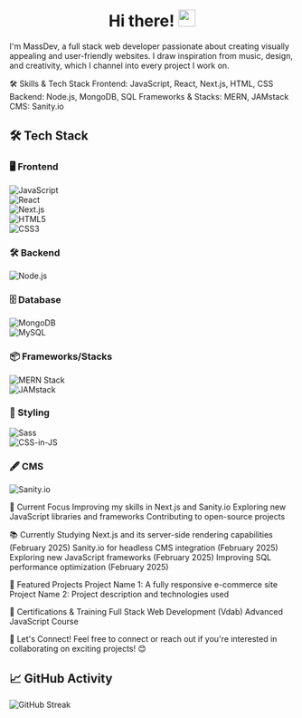 <h1 align="center">Hi there! <img src="https://media.giphy.com/media/hvRJCLFzcasrR4ia7z/giphy.gif" width="30px"></h1>
I'm MassDev, a full stack web developer passionate about creating visually appealing and user-friendly websites. I draw inspiration from music, design, and creativity, which I channel into every project I work on.

🛠️ Skills & Tech Stack
Frontend: JavaScript, React, Next.js, HTML, CSS
Backend: Node.js, MongoDB, SQL
Frameworks & Stacks: MERN, JAMstack
CMS: Sanity.io

## 🛠️ Tech Stack  

### 🖥️ Frontend
![JavaScript](https://img.shields.io/badge/-JavaScript-F7DF1E?style=for-the-badge&logo=javascript&logoColor=black)  
![React](https://img.shields.io/badge/-React-61DAFB?style=for-the-badge&logo=react&logoColor=black)  
![Next.js](https://img.shields.io/badge/-Next.js-000000?style=for-the-badge&logo=next.js&logoColor=white)  
![HTML5](https://img.shields.io/badge/-HTML5-E34F26?style=for-the-badge&logo=html5&logoColor=white)  
![CSS3](https://img.shields.io/badge/-CSS3-1572B6?style=for-the-badge&logo=css3&logoColor=white)  

### 🛠️ Backend
![Node.js](https://img.shields.io/badge/-Node.js-339933?style=for-the-badge&logo=node.js&logoColor=white)  

### 🗄️ Database
![MongoDB](https://img.shields.io/badge/-MongoDB-47A248?style=for-the-badge&logo=mongodb&logoColor=white)  
![MySQL](https://img.shields.io/badge/-MySQL-4479A1?style=for-the-badge&logo=mysql&logoColor=white)  

### 📦 Frameworks/Stacks
![MERN Stack](https://img.shields.io/badge/-MERN-3B2D4F?style=for-the-badge&logo=javascript&logoColor=white)  
![JAMstack](https://img.shields.io/badge/-JAMstack-F0047F?style=for-the-badge&logo=jamstack&logoColor=white)  

### 🎨 Styling
![Sass](https://img.shields.io/badge/-Sass-CC6699?style=for-the-badge&logo=sass&logoColor=white)  
![CSS-in-JS](https://img.shields.io/badge/-CSS--in--JS-563D7C?style=for-the-badge&logo=styled-components&logoColor=white)  

### 🖋️ CMS
![Sanity.io](https://img.shields.io/badge/-Sanity.io-F03E2F?style=for-the-badge&logo=sanity&logoColor=white)  




🌱 Current Focus
Improving my skills in Next.js and Sanity.io
Exploring new JavaScript libraries and frameworks
Contributing to open-source projects

📚 Currently Studying
Next.js and its server-side rendering capabilities (February 2025)
Sanity.io for headless CMS integration (February 2025)
Exploring new JavaScript frameworks (February 2025)
Improving SQL performance optimization (February 2025)

🚀 Featured Projects
Project Name 1: A fully responsive e-commerce site
Project Name 2: Project description and technologies used

📜 Certifications & Training
Full Stack Web Development (Vdab)
Advanced JavaScript Course

🤝 Let's Connect!
Feel free to connect or reach out if you're interested in collaborating on exciting projects! 😊

## 📈 GitHub Activity
![GitHub Streak](https://github-readme-streak-stats.herokuapp.com/?user=MassimilianoMarcello&theme=radical)





